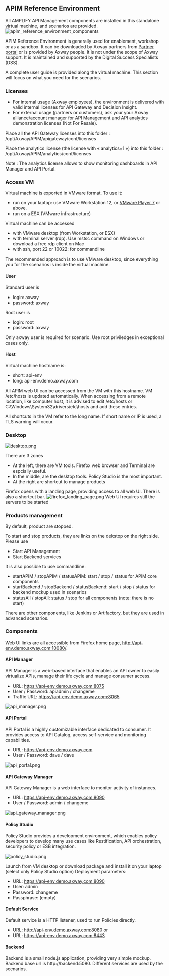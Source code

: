 ## APIM Reference Environment

All AMPLIFY API Management components are installed in this standalone virtual machine, and scenarios are provided.
![apim_reference_environment_components](./imgs/apim_reference_environment_components.png)

APIM Reference Environment is generally used for enablement, workshop or as a sandbox. It can be downloaded by Axway partners from [Partner portal](https://axway.channeltivity.com/) or is provided by Axway people. It is not under the scope of Axway support. It is 
maintained and supported by the Digital Success Specialists (DSS).

A complete user guide is provided along the virtual machine. This section will focus on what you need for the scenarios. 

### Licenses

- For internal usage (Axway employees), the environment is delivered with valid internal licenses for API Gateway and Decision Insight.
- For external usage (partners or customers), ask your your Axway alliance/account manager for API Management and API analytics demonstration licenses (Not For Resale).

Place all the API Gateway licenses into this folder : 
/opt/Axway/APIM/apigateway/conf/licenses

Place the analytics license (the license with « analytics=1 ») into this folder : 
/opt/Axway/APIM/analytics/conf/licenses

Note : The analytics license allows to show monitoring dashboards in API Manager and API Portal.

 


### Access VM

Virtual machine is exported in VMware format. To use it:  
- run on your laptop: use VMware Workstation 12, or [VMware Player 7](https://my.vmware.com/web/vmware/free#desktop_end_user_computing/vmware_player/7_0) or above.
- run on a ESX (VMware infrastructure)

Virtual machine can be accessed
- with VMware desktop (from Workstation, or ESX)
- with terminal server (rdp). Use mstsc command on Windows or download a free rdp client on Mac
- with ssh, port 22 or 10022: for commandline

The recommended approach is to use VMware desktop, since everything you for the scenarios is inside the virtual machine.

#### User

Standard user is
- login: axway
- password: axway

Root user is
- login: root
- password: axway

Only axway user is required for scenario. Use root priviledges in exceptional cases only.

#### Host

Virtual machine hostname is:
- short: api-env
- long: api-env.demo.axway.com 

All APIM web UI can be accessed from the VM with this hostname. VM /etc/hosts is updated automatically.
When accessing from a remote location, like computer host, it is advised to edit /etc/hosts or C:\Windows\System32\drivers\etc\hosts and add these entries.

All shortcuts in the VM refer to the long name. If short name or IP is used, a TLS warning will occur.

### Desktop

![desktop.png](./imgs/desktop.png)

There are 3 zones 
- At the left, there are VM tools. Firefox web browser and Terminal are espcially useful.
- In the middle, are the desktop tools. Policy Studio is the most important.
- At the right are shortcut to manage products

Firefox opens with a landing page, providing access to all web UI. There is also a shortcut bar.
![firefox_landing_page.png](./imgs/firefox_landing_page.png)
Web UI requires still the servers to be started


### Products management

By default, product are stopped.

To start and stop products, they are links on the dekstop on the right side. Please use 
- Start API Management
- Start Backend services

It is also possible to use commandline:
- startAPIM / stopAPIM / statusAPIM: start / stop / status for APIM core components
- startBackend / stopBackend / statusBackend: start / stop / status for backend mockup used in scenarios 
- statusAll / stopAll: status / stop for all components (note: there is no start)

There are other components, like Jenkins or Artifactory, but they are used in advanced scenarios.

### Components

Web UI links are all accessible from Firefox home page, http://api-env.demo.axway.com:10080/.

#### API Manager

API Manager is a web-based interface that enables an API owner to easily virtualize APIs, manage their life cycle and manage consumer access. 
- URL: https://api-env.demo.axway.com:8075
- User / Password: apiadmin / changeme
- Traffic URL: https://api-env.demo.axway.com:8065

![api_manager.png](./imgs/api_manager.png)

#### API Portal

API Portal is a highly customizable interface dedicated to consumer. It provides access to API Catalog, access self-service and monitoring capabilities.
- URL: https://api-env.demo.axway.com
- User / Password: dave / dave

![api_portal.png](./imgs/api_portal.png)

#### API Gateway Manager

API Gateway Manager is a web interface to monitor activity of instances.
- URL: https://api-env.demo.axway.com:8090 
- User / Password: admin / changeme

![api_gateway_manager.png](./imgs/api_gateway_manager.png)

#### Policy Studio

Policy Studio provides a development environment, which enables policy developers to develop many use cases like Restification, API orchestration, security policy or ESB integration. 

![policy_studio.png](./imgs/policy_studio.png)

Launch from VM desktop or download package and install it on your laptop (select only Policy Studio option)
Deployment parameters:
- URL: https://api-env.demo.axway.com:8090
- User: admin
- Password:  changeme
- Passphrase: (empty)

#### Default Service

Default service is a HTTP listener, used to run Policies directly.  
- URL: http://api-env.demo.axway.com:8080
or
- URL: https://api-env.demo.axway.com:8443

#### Backend

Backend is a small node.js application, providing very simple mockup.
Backend base url is http://backend:5080. Different services are used by the scenarios.
